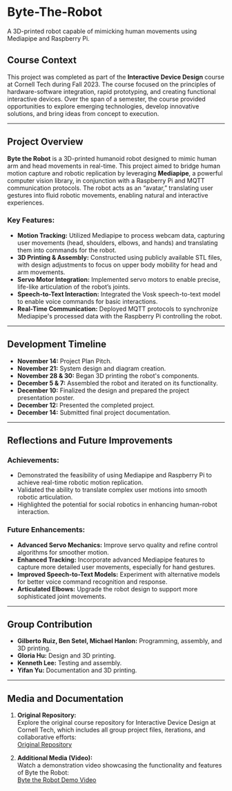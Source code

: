 # Byte-The-Robot
A 3D-printed robot capable of mimicking human movements using Mediapipe and Raspberry Pi.

## Course Context  
This project was completed as part of the **Interactive Device Design** course at Cornell Tech during Fall 2023. The course focused on the principles of hardware-software integration, rapid prototyping, and creating functional interactive devices. Over the span of a semester, the course provided opportunities to explore emerging technologies, develop innovative solutions, and bring ideas from concept to execution.

---

## Project Overview  
**Byte the Robot** is a 3D-printed humanoid robot designed to mimic human arm and head movements in real-time. This project aimed to bridge human motion capture and robotic replication by leveraging **Mediapipe**, a powerful computer vision library, in conjunction with a Raspberry Pi and MQTT communication protocols. The robot acts as an “avatar,” translating user gestures into fluid robotic movements, enabling natural and interactive experiences.

### Key Features:  
- **Motion Tracking:** Utilized Mediapipe to process webcam data, capturing user movements (head, shoulders, elbows, and hands) and translating them into commands for the robot.  
- **3D Printing & Assembly:** Constructed using publicly available STL files, with design adjustments to focus on upper body mobility for head and arm movements.  
- **Servo Motor Integration:** Implemented servo motors to enable precise, life-like articulation of the robot’s joints.  
- **Speech-to-Text Interaction:** Integrated the Vosk speech-to-text model to enable voice commands for basic interactions.  
- **Real-Time Communication:** Deployed MQTT protocols to synchronize Mediapipe's processed data with the Raspberry Pi controlling the robot.  

---

## Development Timeline  
- **November 14:** Project Plan Pitch.  
- **November 21:** System design and diagram creation.  
- **November 28 & 30:** Began 3D printing the robot's components.  
- **December 5 & 7:** Assembled the robot and iterated on its functionality.  
- **December 10:** Finalized the design and prepared the project presentation poster.  
- **December 12:** Presented the completed project.  
- **December 14:** Submitted final project documentation.  

---

## Reflections and Future Improvements  
### Achievements:  
- Demonstrated the feasibility of using Mediapipe and Raspberry Pi to achieve real-time robotic motion replication.  
- Validated the ability to translate complex user motions into smooth robotic articulation.  
- Highlighted the potential for social robotics in enhancing human-robot interaction.  

### Future Enhancements:  
- **Advanced Servo Mechanics:** Improve servo quality and refine control algorithms for smoother motion.  
- **Enhanced Tracking:** Incorporate advanced Mediapipe features to capture more detailed user movements, especially for hand gestures.  
- **Improved Speech-to-Text Models:** Experiment with alternative models for better voice command recognition and response.  
- **Articulated Elbows:** Upgrade the robot design to support more sophisticated joint movements.  

---

## Group Contribution  
- **Gilberto Ruiz, Ben Setel, Michael Hanlon:** Programming, assembly, and 3D printing.  
- **Gloria Hu:** Design and 3D printing.  
- **Kenneth Lee:** Testing and assembly.  
- **Yifan Yu:** Documentation and 3D printing.  

---

## Media and Documentation

1. **Original Repository:**  
   Explore the original course repository for Interactive Device Design at Cornell Tech, which includes all group project files, iterations, and collaborative efforts:  
   [Original Repository](https://github.com/Ruiznogueras05CT/Interactive-Lab-Hub/tree/Fall2023/Final%20Project)  

2. **Additional Media (Video):**  
   Watch a demonstration video showcasing the functionality and features of Byte the Robot:  
   [Byte the Robot Demo Video](https://drive.google.com/file/d/1-GGnieB91tHJyQQbQX1yrb3Hj7tQHQkH/view?usp=sharing)  
 
